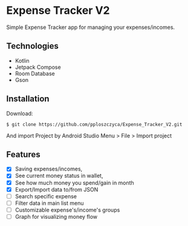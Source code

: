 # Expense Tracker V2
Simple Expense Tracker app for managing your expenses/incomes.

## Technologies
* Kotlin
* Jetpack Compose
* Room Database
* Gson

## Installation
Download:
```
$ git clone https://github.com/pploszczyca/Expense_Tracker_V2.git
```
And import Project by Android Studio Menu > File > Import project

## Features
- [X] Saving expenses/incomes,
- [X] See current money status in wallet,
- [X] See how much money you spend/gain in month
- [X] Export/Import data to/from JSON
- [ ] Search specific expense
- [ ] Filter data in main list menu
- [ ] Customizable expense's/income's groups
- [ ] Graph for visualizing money flow
